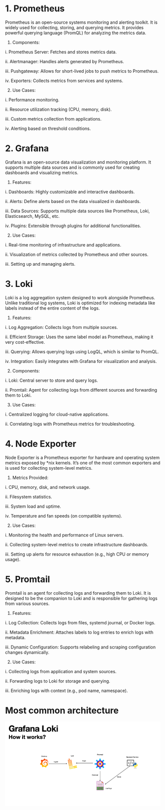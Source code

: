 # 1. Prometheus

Prometheus is an open-source systems monitoring and alerting toolkit. It is widely used for collecting, storing, and querying metrics. It provides powerful querying language (PromQL) for analyzing the metrics data.

1. Components:

i. Prometheus Server: Fetches and stores metrics data.

ii. Alertmanager: Handles alerts generated by Prometheus.

iii. Pushgateway: Allows for short-lived jobs to push metrics to Prometheus.

iv. Exporters: Collects metrics from services and systems.

2. Use Cases:

i. Performance monitoring.

ii. Resource utilization tracking (CPU, memory, disk).

iii. Custom metrics collection from applications.

iv. Alerting based on threshold conditions.


# 2. Grafana
   Grafana is an open-source data visualization and monitoring platform. It supports multiple data sources and is commonly used for creating dashboards and visualizing metrics.

1. Features:

i. Dashboards: Highly customizable and interactive dashboards.

ii. Alerts: Define alerts based on the data visualized in dashboards.

iii. Data Sources: Supports multiple data sources like Prometheus, Loki, Elasticsearch, MySQL, etc.

iv. Plugins: Extensible through plugins for additional functionalities.

2. Use Cases:

i. Real-time monitoring of infrastructure and applications.

ii. Visualization of metrics collected by Prometheus and other sources.

iii. Setting up and managing alerts.

# 3. Loki
   Loki is a log aggregation system designed to work alongside Prometheus. Unlike traditional log systems, Loki is optimized for indexing metadata like labels instead of the entire content of the logs.

1. Features:

i. Log Aggregation: Collects logs from multiple sources.

ii. Efficient Storage: Uses the same label model as Prometheus, making it very cost-effective.

iii. Querying: Allows querying logs using LogQL, which is similar to PromQL.

iv. Integration: Easily integrates with Grafana for visualization and analysis.

2. Components:

i. Loki: Central server to store and query logs.

ii. Promtail: Agent for collecting logs from different sources and forwarding them to Loki.

3. Use Cases:

i. Centralized logging for cloud-native applications.

ii. Correlating logs with Prometheus metrics for troubleshooting.

# 4. Node Exporter
   Node Exporter is a Prometheus exporter for hardware and operating system metrics exposed by *nix kernels. It’s one of the most common exporters and is used for collecting system-level metrics.

1. Metrics Provided:

i. CPU, memory, disk, and network usage.

ii. Filesystem statistics.

iii. System load and uptime.

iv. Temperature and fan speeds (on compatible systems).

2. Use Cases:

i. Monitoring the health and performance of Linux servers.

ii. Collecting system-level metrics to create infrastructure dashboards.

iii. Setting up alerts for resource exhaustion (e.g., high CPU or memory usage).

# 5. Promtail
   Promtail is an agent for collecting logs and forwarding them to Loki. It is designed to be the companion to Loki and is responsible for gathering logs from various sources.

1. Features:

i. Log Collection: Collects logs from files, systemd journal, or Docker logs.

ii. Metadata Enrichment: Attaches labels to log entries to enrich logs with metadata.

iii. Dynamic Configuration: Supports relabeling and scraping configuration changes dynamically.

2. Use Cases:

i. Collecting logs from application and system sources.

ii. Forwarding logs to Loki for storage and querying.

iii. Enriching logs with context (e.g., pod name, namespace).


# Most common architecture 

![architecture](https://github.com/nazim-asif/Monitoring-and-Observability/blob/main/Grafana%20loki.png)




